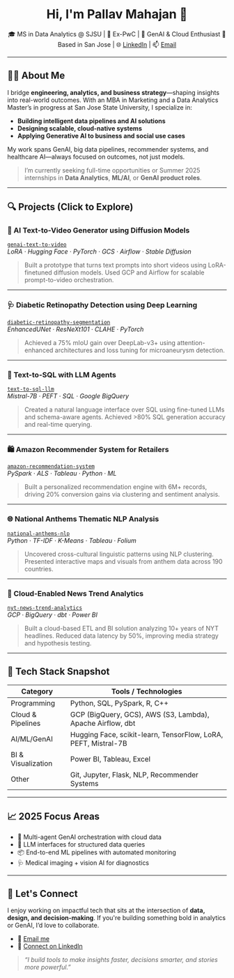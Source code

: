 <h1 align="center">Hi, I'm Pallav Mahajan 👋</h1>

<p align="center">
🎓 MS in Data Analytics @ SJSU | 💼 Ex-PwC | 🧠 GenAI & Cloud Enthusiast  
📍 Based in San Jose | 🌐 <a href="https://www.linkedin.com/in/pallav-mahajan/">LinkedIn</a> | 📫 <a href="mailto:pallavmahajan30@gmail.com">Email</a>
</p>

---

## 👨‍💻 About Me

I bridge **engineering, analytics, and business strategy**—shaping insights into real-world outcomes. With an MBA in Marketing and a Data Analytics Master’s in progress at San Jose State University, I specialize in:

- **Building intelligent data pipelines and AI solutions**
- **Designing scalable, cloud-native systems**
- **Applying Generative AI to business and social use cases**

My work spans GenAI, big data pipelines, recommender systems, and healthcare AI—always focused on outcomes, not just models.

> I’m currently seeking full-time opportunities or Summer 2025 internships in **Data Analytics**, **ML/AI**, or **GenAI product roles**.

---

## 🔍 Projects (Click to Explore)

### 🎥 AI Text-to-Video Generator using Diffusion Models  
[`genai-text-to-video`](https://github.com/pallavmahajan/genai-text-to-video)  
*LoRA · Hugging Face · PyTorch · GCS · Airflow · Stable Diffusion*  
> Built a prototype that turns text prompts into short videos using LoRA-finetuned diffusion models. Used GCP and Airflow for scalable prompt-to-video orchestration.

---

### 🩺 Diabetic Retinopathy Detection using Deep Learning  
[`diabetic-retinopathy-segmentation`](https://github.com/pallavmahajan/diabetic-retinopathy-segmentation)  
*EnhancedUNet · ResNeXt101 · CLAHE · PyTorch*  
> Achieved a 75% mIoU gain over DeepLab-v3+ using attention-enhanced architectures and loss tuning for microaneurysm detection.

---

### 💬 Text-to-SQL with LLM Agents  
[`text-to-sql-llm`](https://github.com/pallavmahajan/text-to-sql-llm)  
*Mistral-7B · PEFT · SQL · Google BigQuery*  
> Created a natural language interface over SQL using fine-tuned LLMs and schema-aware agents. Achieved >80% SQL generation accuracy and real-time querying.

---

### 🛍️ Amazon Recommender System for Retailers  
[`amazon-recommendation-system`](https://github.com/pallavmahajan/amazon-recommendation-system)  
*PySpark · ALS · Tableau · Python · ML*  
> Built a personalized recommendation engine with 6M+ records, driving 20% conversion gains via clustering and sentiment analysis.

---

### 🌐 National Anthems Thematic NLP Analysis  
[`national-anthems-nlp`](https://github.com/pallavmahajan/national-anthems-nlp)  
*Python · TF-IDF · K-Means · Tableau · Folium*  
> Uncovered cross-cultural linguistic patterns using NLP clustering. Presented interactive maps and visuals from anthem data across 190 countries.

---

### 📰 Cloud-Enabled News Trend Analytics  
[`nyt-news-trend-analytics`](https://github.com/pallavmahajan/nyt-news-trend-analytics)  
*GCP · BigQuery · dbt · Power BI*  
> Built a cloud-based ETL and BI solution analyzing 10+ years of NYT headlines. Reduced data latency by 50%, improving media strategy and hypothesis testing.

---

## 🧰 Tech Stack Snapshot

| Category        | Tools / Technologies |
|----------------|----------------------|
| Programming     | Python, SQL, PySpark, R, C++ |
| Cloud & Pipelines | GCP (BigQuery, GCS), AWS (S3, Lambda), Apache Airflow, dbt |
| AI/ML/GenAI     | Hugging Face, scikit-learn, TensorFlow, LoRA, PEFT, Mistral-7B |
| BI & Visualization | Power BI, Tableau, Excel |
| Other           | Git, Jupyter, Flask, NLP, Recommender Systems |

---

## 📈 2025 Focus Areas

- 🧠 Multi-agent GenAI orchestration with cloud data
- 💬 LLM interfaces for structured data queries
- 📦 End-to-end ML pipelines with automated monitoring
- 🩺 Medical imaging + vision AI for diagnostics

---

## 🤝 Let's Connect

I enjoy working on impactful tech that sits at the intersection of **data, design, and decision-making**. If you're building something bold in analytics or GenAI, I’d love to collaborate.

- 💌 [Email me](mailto:pallavmahajan30@gmail.com)  
- 🤝 [Connect on LinkedIn](https://www.linkedin.com/in/pallav-mahajan/)

> *“I build tools to make insights faster, decisions smarter, and stories more powerful.”*

